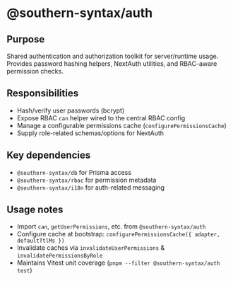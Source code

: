 # @southern-syntax/auth

## Purpose
Shared authentication and authorization toolkit for server/runtime usage. Provides password hashing helpers, NextAuth utilities, and RBAC-aware permission checks.

## Responsibilities
- Hash/verify user passwords (bcrypt)
- Expose RBAC `can` helper wired to the central RBAC config
- Manage a configurable permissions cache (`configurePermissionsCache`)
- Supply role-related schemas/options for NextAuth

## Key dependencies
- `@southern-syntax/db` for Prisma access
- `@southern-syntax/rbac` for permission metadata
- `@southern-syntax/i18n` for auth-related messaging

## Usage notes
- Import `can`, `getUserPermissions`, etc. from `@southern-syntax/auth`
- Configure cache at bootstrap: `configurePermissionsCache({ adapter, defaultTtlMs })`
- Invalidate caches via `invalidateUserPermissions` & `invalidatePermissionsByRole`
- Maintains Vitest unit coverage (`pnpm --filter @southern-syntax/auth test`)

